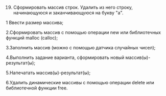 19.
	Сформировать массив строк. Удалить из него строку, начинающуюся и заканчивающуюся на букву "а".

1 Ввести размер массива;

2.Сформировать массив с помощью операции new или библиотечных функций malloc (calloc);

3.Заполнить массив (можно с помощью датчика случайных чисел);

4.Выполнить задание варианта, сформировать новый массив(ы)-результат(ы);

5.Напечатать массив(ы)-результат(ы);

6.Удалить динамические массивы с помощью операции delete или библиотечной функции free.
